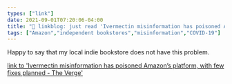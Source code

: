 ```yaml
---
types: ["link"]
date: 2021-09-01T07:20:06-04:00
title: "🔗 linkblog: just read 'Ivermectin misinformation has poisoned Amazon’s platform, with few fixes planned - The Verge'"
tags: ["Amazon","independent bookstores","misinformation","COVID-19"]
---
```

Happy to say that my local indie bookstore does not have this problem.
 
[link to 'Ivermectin misinformation has poisoned Amazon’s platform, with few fixes planned - The Verge'](https://www.theverge.com/2021/9/1/22651653/amazon-ivermectin-misinformation-autocomplete)
